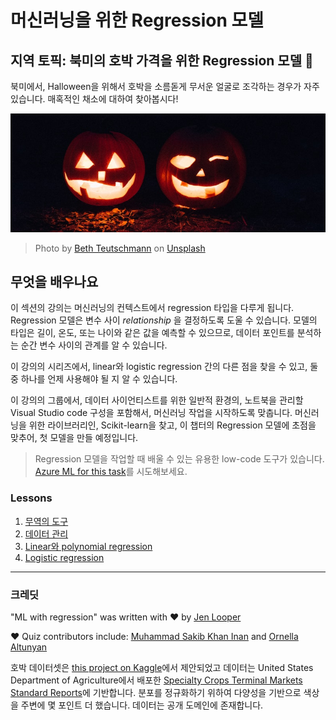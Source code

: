 # 머신러닝을 위한 Regression 모델

## 지역 토픽: 북미의 호박 가격을 위한 Regression 모델 🎃

북미에서, Halloween을 위해서 호박을 소름돋게 무서운 얼굴로 조각하는 경우가 자주 있습니다. 매혹적인 채소에 대하여 찾아봅시다!

![jack-o-lanterns](./images/jack-o-lanterns.jpg)
> Photo by <a href="https://unsplash.com/@teutschmann?utm_source=unsplash&utm_medium=referral&utm_content=creditCopyText">Beth Teutschmann</a> on <a href="https://unsplash.com/s/photos/jack-o-lanterns?utm_source=unsplash&utm_medium=referral&utm_content=creditCopyText">Unsplash</a>
  
## 무엇을 배우나요

이 섹션의 강의는 머신러닝의 컨텍스트에서 regression 타입을 다루게 됩니다. Regression 모델은 변수 사이 _relationship_ 을 결정하도록 도울 수 있습니다. 모델의 타입은 길이, 온도, 또는 나이와 같은 값을 예측할 수 있으므로, 데이터 포인트를 분석하는 순간 변수 사이의 관계를 알 수 있습니다.

이 강의의 시리즈에서, linear와 logistic regression 간의 다른 점을 찾을 수 있고, 둘 중 하나를 언제 사용해야 될 지 알 수 있습니다.

이 강의의 그룹에서, 데이터 사이언티스트를 위한 일반적 환경의, 노트북을 관리할 Visual Studio code 구성을 포함해서, 머신러닝 작업을 시작하도록 맞춥니다. 머신러닝을 위한 라이브러리인, Scikit-learn을 찾고, 이 챕터의 Regression 모델에 초점을 맞추어, 첫 모델을 만들 예정입니다.

> Regression 모델을 작업할 때 배울 수 있는 유용한 low-code 도구가 있습니다. [Azure ML for this task](https://docs.microsoft.com/learn/modules/create-regression-model-azure-machine-learning-designer/?WT.mc_id=academic-15963-cxa)를 시도해보세요.

### Lessons

1. [무역의 도구](1-Tools/translations/README.ko.md)
2. [데이터 관리](2-Data/translations/README.ko.md)
3. [Linear와 polynomial regression](3-Linear/translations/README.ko.md)
4. [Logistic regression](4-Logistic/translations/README.ko.md)

---
### 크레딧

"ML with regression" was written with ♥️ by [Jen Looper](https://twitter.com/jenlooper)

♥️ Quiz contributors include: [Muhammad Sakib Khan Inan](https://twitter.com/Sakibinan) and [Ornella Altunyan](https://twitter.com/ornelladotcom)

호박 데이터셋은 [this project on Kaggle](https://www.kaggle.com/usda/a-year-of-pumpkin-prices)에서 제안되었고 데이터는 United States Department of Agriculture에서 배포한 [Specialty Crops Terminal Markets Standard Reports](https://www.marketnews.usda.gov/mnp/fv-report-config-step1?type=termPrice)에 기반합니다. 분포를 정규화하기 위하여 다양성을 기반으로 색상을 주변에 몇 포인트 더 했습니다. 데이터는 공개 도메인에 존재합니다.
 
